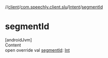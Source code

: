 //[client](../../index.md)/[com.speechly.client.slu](../index.md)/[Intent](index.md)/[segmentId](segment-id.md)



# segmentId  
[androidJvm]  
Content  
open override val [segmentId](segment-id.md): [Int](https://kotlinlang.org/api/latest/jvm/stdlib/kotlin/-int/index.html)  



